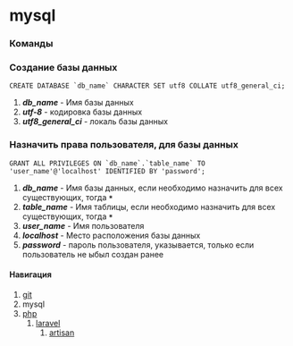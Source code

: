 # mysql

### Команды

### Создание базы данных
```mysql 
CREATE DATABASE `db_name` CHARACTER SET utf8 COLLATE utf8_general_ci;
```
1. ***db_name*** - Имя базы данных
2. ***utf-8*** - кодировка базы данных
3. ***utf8_general_ci*** - локаль базы данных

### Назначить права пользователя, для базы данных
```mysql 
GRANT ALL PRIVILEGES ON `db_name`.`table_name` TO 'user_name'@'localhost' IDENTIFIED BY 'password';
```
1. ***db_name*** - Имя базы данных, если необходимо назначить для всех существующих, тогда ***`*`***
1. ***table_name*** - Имя таблицы, если необходимо назначить для всех существующих, тогда ***`*`***
1. ***user_name*** - Имя пользователя
1. ***localhost*** - Место расположения базы данных
1. ***password*** - пароль пользователя, указывается, только если пользователь не ыбыл создан ранее


#### Навигация
1. [git](../git/)
2. mysql
3. [php](../php/)
    1. [laravel](../php/laravel/)
        1. [artisan](../php/laravel/artisan/)